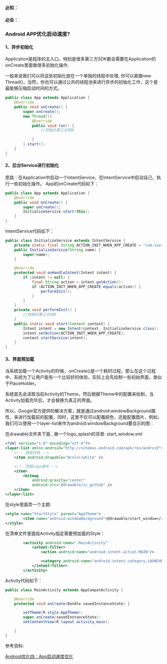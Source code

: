 ####  必知：
####  必会：

### Android APP优化启动速度?

#### 1、异步初始化

Application是程序的主入口，特别是很多第三方SDK都会需要在Application的onCreate里面做很多初始化操作.

一般来说我们可以将这些初始化放在一个单独的线程中处理, 你可以直接new Thread()，当然，你也可以通过公共的线程池来进行异步的初始化工作，这个是最能够压缩启动时间的方式。

```java
public class App extends Application {
    @Override
    public void onCreate() {
        super.onCreate();
        new Thread(){
            @Override
            public void run() {
                //初始化第三方SDK
                
            }
        }.start();
    }
}
```

#### 2、后台Service进行初始化

思路：在Application中启动一个IntentService，在IntentService中启动自己，执行一些初始化操作。
App的onCreate代码如下：
```java
public class App extends Application {
    @Override
    public void onCreate() {
        super.onCreate();
        InitializeService.start(this);
    }
}
```
IntentService代码如下：
```java
public class InitializeService extends IntentService {
    private static final String ACTION_INIT_WHEN_APP_CREATE = "com.xxxx";
    public InitializeService(String name) {
        super(name);
    }

    @Override
    protected void onHandleIntent(Intent intent) {
        if (intent != null) {
            final String action = intent.getAction();
            if (ACTION_INIT_WHEN_APP_CREATE.equals(action)) {
                performInit();
            }
        }
    }
    private void performInit() {
        //初始化第三方SDK
    }
    public static void start(Context context) {
        Intent intent = new Intent(context, InitializeService.class);
        intent.setAction(ACTION_INIT_WHEN_APP_CREATE);
        context.startService(intent);
    }
}
```
#### 3、界面预加载

当系统加载一个Activity的时候，onCreate()是一个耗时过程，那么在这个过程中，系统为了让用户能有一个比较好的体验，实际上会先绘制一些初始界面，类似于PlaceHolder。

系统首先会读取当前Activity的Theme，然后根据Theme中的配置来绘制，当Activity加载完毕后，才会替换为真正的界面。

所以，Google官方提供的解决方案，就是通过android:windowBackground属性，来进行加载前的配置，同时，这里不仅可以配置颜色，还能配置图片，例如，我们可以使用一个layer-list来作为android:windowBackground要显示的图：

在drawable文件夹下面 , 做一个logo_splash的背景:
start_window.xml
```xml
<?xml version="1.0" encoding="utf-8"?>
<layer-list xmlns:android="http://schemas.android.com/apk/res/android">
    <!-- 底层白色 -->
    <item android:drawable="@color/white" />

    <!-- 顶层Logo居中 -->
    <item>
        <bitmap
            android:gravity="center"
            android:src="@drawable/ic_github" />
    </item>
</layer-list>
```
在style里面弄一个主题:
```xml
<style name="StartStyle" parent="AppTheme">
        <item name="android:windowBackground">@drawable/start_window</item>
</style>
```
在清单文件里面给Activity指定需要预加载的Style：

```xml
        <activity android:name=".MainActivity"                                         android:theme="@style/StartStyle">
            <intent-filter>
                <action android:name="android.intent.action.MAIN"/>

                <category android:name="android.intent.category.LAUNCHER"/>
            </intent-filter>
        </activity>
```
Activity代码如下：

```java
public class MainActivity extends AppCompatActivity {

    @Override
    protected void onCreate(Bundle savedInstanceState) {

        setTheme(R.style.AppTheme);
        super.onCreate(savedInstanceState);
        setContentView(R.layout.activity_main);

    }
}
```

参考资料:

[Android优化四：App启动速度优化](https://www.jianshu.com/p/da647e23d9a3)
